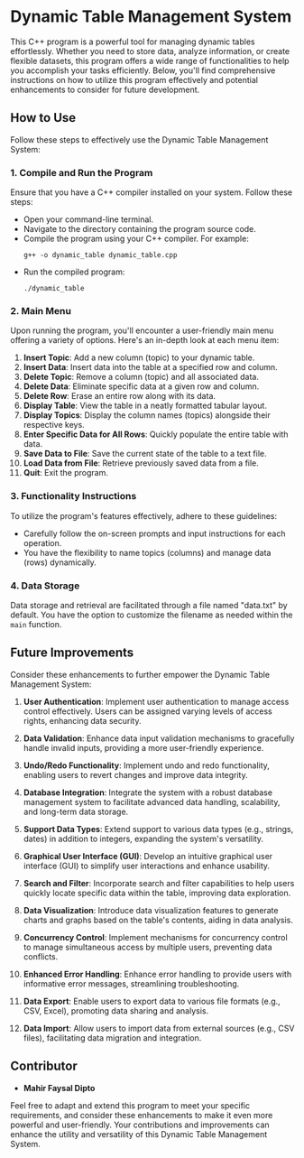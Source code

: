 # Dynamic Table Management System

This C++ program is a powerful tool for managing dynamic tables effortlessly. Whether you need to store data, analyze information, or create flexible datasets, this program offers a wide range of functionalities to help you accomplish your tasks efficiently. Below, you'll find comprehensive instructions on how to utilize this program effectively and potential enhancements to consider for future development.

## How to Use

Follow these steps to effectively use the Dynamic Table Management System:

### 1. Compile and Run the Program

Ensure that you have a C++ compiler installed on your system. Follow these steps:

- Open your command-line terminal.
- Navigate to the directory containing the program source code.
- Compile the program using your C++ compiler. For example:
  ```
  g++ -o dynamic_table dynamic_table.cpp
  ```
- Run the compiled program:
  ```
  ./dynamic_table
  ```

### 2. Main Menu

Upon running the program, you'll encounter a user-friendly main menu offering a variety of options. Here's an in-depth look at each menu item:

1. **Insert Topic**: Add a new column (topic) to your dynamic table.
2. **Insert Data**: Insert data into the table at a specified row and column.
3. **Delete Topic**: Remove a column (topic) and all associated data.
4. **Delete Data**: Eliminate specific data at a given row and column.
5. **Delete Row**: Erase an entire row along with its data.
6. **Display Table**: View the table in a neatly formatted tabular layout.
7. **Display Topics**: Display the column names (topics) alongside their respective keys.
8. **Enter Specific Data for All Rows**: Quickly populate the entire table with data.
9. **Save Data to File**: Save the current state of the table to a text file.
10. **Load Data from File**: Retrieve previously saved data from a file.
11. **Quit**: Exit the program.

### 3. Functionality Instructions

To utilize the program's features effectively, adhere to these guidelines:

- Carefully follow the on-screen prompts and input instructions for each operation.
- You have the flexibility to name topics (columns) and manage data (rows) dynamically.

### 4. Data Storage

Data storage and retrieval are facilitated through a file named "data.txt" by default. You have the option to customize the filename as needed within the `main` function.

## Future Improvements

Consider these enhancements to further empower the Dynamic Table Management System:

1. **User Authentication**: Implement user authentication to manage access control effectively. Users can be assigned varying levels of access rights, enhancing data security.

2. **Data Validation**: Enhance data input validation mechanisms to gracefully handle invalid inputs, providing a more user-friendly experience.

3. **Undo/Redo Functionality**: Implement undo and redo functionality, enabling users to revert changes and improve data integrity.

4. **Database Integration**: Integrate the system with a robust database management system to facilitate advanced data handling, scalability, and long-term data storage.

5. **Support Data Types**: Extend support to various data types (e.g., strings, dates) in addition to integers, expanding the system's versatility.

6. **Graphical User Interface (GUI)**: Develop an intuitive graphical user interface (GUI) to simplify user interactions and enhance usability.

7. **Search and Filter**: Incorporate search and filter capabilities to help users quickly locate specific data within the table, improving data exploration.

8. **Data Visualization**: Introduce data visualization features to generate charts and graphs based on the table's contents, aiding in data analysis.

9. **Concurrency Control**: Implement mechanisms for concurrency control to manage simultaneous access by multiple users, preventing data conflicts.

10. **Enhanced Error Handling**: Enhance error handling to provide users with informative error messages, streamlining troubleshooting.

11. **Data Export**: Enable users to export data to various file formats (e.g., CSV, Excel), promoting data sharing and analysis.

12. **Data Import**: Allow users to import data from external sources (e.g., CSV files), facilitating data migration and integration.

## Contributor
- **Mahir Faysal Dipto**

Feel free to adapt and extend this program to meet your specific requirements, and consider these enhancements to make it even more powerful and user-friendly. Your contributions and improvements can enhance the utility and versatility of this Dynamic Table Management System.